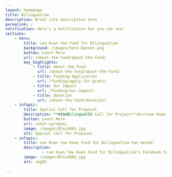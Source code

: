 ```yaml
---
layout: homepage
title: Bilingualism
description: Brief site description here
permalink: /
notification: Here's a notification bar you can use!
sections:
    - hero:
        title: Lee Kuan Yew Fund for Bilingualism
        background: /images/hero-banner.png
        button: Learn More
        url: /about-the-fund/about-the-fund/
        key_highlights:
            - title: About the Fund
              url: /about-the-fund/about-the-fund/
            - title: Funding Application
              url: /funding/apply-for-grant/
            - title: Our Impact
              url: /funding/our-impact/
            - title: Donation
              url: /about-the-fund/donation/
    - infopic:
        title: Special Call for Proposal
        description: **#IAmBilingualSG Call for Project**<br/>Lee Kuan Yew Fund for Bilingualism is holding a Special Call for Projects to help young children (aged 0-6) learn MTLs at home.
        button: Learn More
        url: /what-up/news/
        image: /images/Block001.jpg
        alt: Special Call for Proposal
    - infopic:
        title: Lee Kuan Yew Kuan Fund for Bilingualism has moved!
        description: 
                - Lee Kuan Yew Kuan Fund for Bilingualism's Facebook has moved! <br/><br/> Follow us at our <a href="https://www.facebook.com/bilingualismsg" target="_blank">Facebook</a> and <a href="https://instagram.com/bilingualismsg?igshid=u6xx0wat0rcd" target="_blank">Instagram</a> page.
        image: /images/Block002.jpg
        alt: img02
     
---
```

